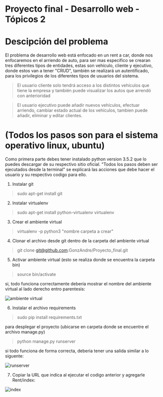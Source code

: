 Proyecto final - Desarrollo web - Tópicos 2
========================================================================================================================================


Descipción del problema
========================================================================================================================================
El problema de desarrollo web está enfocado en un rent a car, donde nos enfocaremos en el arriendo de auto, para ser mas específico se crearan tres diferentes tipos de entidades, estas son vehículo, cliente y ejecutivo, donde estos van a tener "CRUD", también se realizará un autentificado, para los privilegios de los diferentes tipos de usuarios del sistema.
>El usuario cliente solo tendrá acceso a los distintos vehículos que tiene la empresa y también puede visualizar los autos que arrendó con anterioridad

>El usuario ejecutivo puede añadir nuevos vehículos, efectuar arriendo, cambiar estado actual de los vehículos, tambien puede añadir, eliminar y editar clientes.




(Todos los pasos son para el sistema operativo linux, ubuntu)
========================================================================================================================================
Como primera parte debes tener instalado python version 3.5.2 que lo puedes descargar de su respectivo sitio oficial.
"Todos los pasos deben ser ejecutados desde la terminal"
se explicará las acciones que debe hacer el usuario y su respectivo codigo para ello.

1. Instalar git
>sudo apt-get install git

2. Instalar virtualenv
>sudo apt-get install python-virtualenv virtualenv

3. Crear el ambiente virtual
>virtualenv -p python3 "nombre carpeta a crear"

4. Clonar el archivo desde git dentro de la carpeta del ambiente virtual
>git clone git@github.com:GonzAndre/Proyecto_final.git


5. Activar ambiente virtual (esto se realiza donde se encuentra la carpeta bin)
>source bin/activate

si, todo funciona correctamente debería mostrar el nombre del ambiente virtual al lado derecho entro parentesis:

![ambiente virtual](https://user-images.githubusercontent.com/26631971/41884519-d0006636-78c1-11e8-84b6-c98318c43697.png)


6. Instalar el archivo requirements
>sudo pip install requirements.txt

para desplegar el proyecto (ubicarse en carpeta donde se encuentre el archivo manage.py)
>python manage.py runserver

si todo funciona de forma correcta, deberia tener una salida similar a lo siguente:

![runserver](https://user-images.githubusercontent.com/26631971/41884549-ef097d42-78c1-11e8-83e0-a09efe76aca2.png)


7. Copiar la URL que indica al ejecutar el codigo anterior y agregarle Rent/index:

![index](https://user-images.githubusercontent.com/26631971/41943420-5a73ae86-7971-11e8-8020-8ec1235567f8.png)

